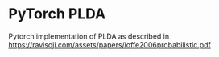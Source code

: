 # PyTorch PLDA
Pytorch implementation of PLDA as described in https://ravisoji.com/assets/papers/ioffe2006probabilistic.pdf
